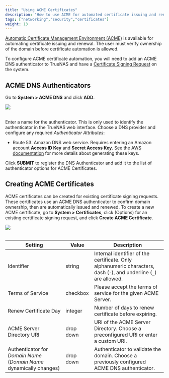 ```yaml
---
title: "Using ACME Certificates"
description: "How to use ACME for automated certificate issuing and renewal."
tags: ["networking","security","certificates"]
weight: 13
---
```


[Automatic Certificate Management Environment (ACME)](https://ietf-wg-acme.github.io/acme/draft-ietf-acme-acme.html) is available for automating certificate issuing and renewal.
The user must verify ownership of the domain before certificate automation is allowed.

To configure ACME certificate automation, you will need to add an ACME DNS authenticator to TrueNAS and have a [Certificate Signing Request](/hub/initial-setup/security/certificates/#certificate-signing-request) on the system.

## ACME DNS Authenticators

Go to **System > ACME DNS** and click **ADD**.

<img src="/images/SystemACMEDNSAdd.png">
<br><br>

Enter a name for the authenticator.
This is only used to identify the authenticator in the TrueNAS web interface.
Choose a DNS provider and configure any required *Authenticator Attributes*:

* Route 53: Amazon DNS web service. Requires entering an Amazon account **Access ID Key** and **Secret Access Key**. See the [AWS documentation]() for more details about generating these keys.

Click **SUBMIT** to register the DNS Authenticator and add it to the list of authenticator options for ACME Certificates.

## Creating ACME Certificates

ACME certificates can be created for existing certificate signing requests.
These certificates use an ACME DNS authenticator to confirm domain ownership, then are automatically issued and renewed.
To create a new ACME certificate, go to **System > Certificates**, click <i class="fas fa-ellipsis-v" aria-hidden="true" title="Options"></i> (Options) for an existing certificate signing request, and click **Create ACME Certificate**.

<img src="/images/SystemCertificatesAddACMECertificate.png">
<br><br>

| Setting | Value |	Description |
|---------|-------|-------------|
| Identifier| string | Internal identifier of the certificate. Only alphanumeric characters, dash (`-`), and underline (`_`) are allowed. |
| Terms of Service | checkbox | Please accept the terms of service for the given ACME Server. |
| Renew Certificate Day | integer | Number of days to renew certificate before expiring. |
| ACME Server Directory URI | drop down | URI of the ACME Server Directory. Choose a preconfigured URI or enter a custom URI. |
| Authenticator for *Domain Name* (*Domain Name* dynamically changes) | drop down | Authenticator to validate the domain. Choose a previously configured ACME DNS authenticator. |
